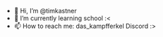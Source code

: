 - 👋 Hi, I’m @timkastner
- 🌱 I’m currently learning school :<
- 📫 How to reach me: das_kampfferkel Discord :>
